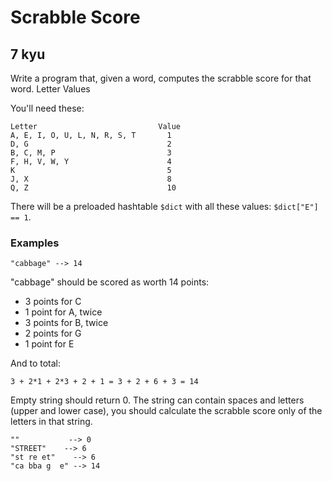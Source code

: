 # Scrabble Score
## 7 kyu

Write a program that, given a word, computes the scrabble score for that word.
Letter Values

You'll need these:
```
Letter                           Value
A, E, I, O, U, L, N, R, S, T       1
D, G                               2
B, C, M, P                         3
F, H, V, W, Y                      4
K                                  5
J, X                               8
Q, Z                               10
```
There will be a preloaded hashtable `$dict` with all these values: `$dict["E"] == 1`.

### Examples
```
"cabbage" --> 14
```
"cabbage" should be scored as worth 14 points:

- 3 points for C
- 1 point for A, twice
- 3 points for B, twice
- 2 points for G
- 1 point for E

And to total:
```
3 + 2*1 + 2*3 + 2 + 1 = 3 + 2 + 6 + 3 = 14
```
Empty string should return 0. The string can contain spaces and letters (upper and lower case), you should calculate the scrabble score only of the letters in that string.
```
""           --> 0
"STREET"    --> 6
"st re et"    --> 6
"ca bba g  e" --> 14
```
